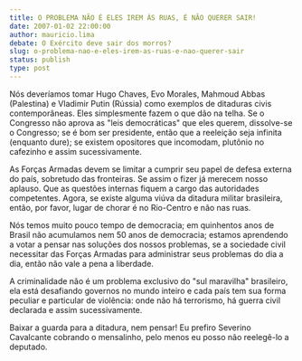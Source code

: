 ```yaml
---
title: O PROBLEMA NÃO É ELES IREM ÀS RUAS, É NÃO QUERER SAIR!
date: 2007-01-02 22:00:00
author: mauricio.lima
debate: O Exército deve sair dos morros?
slug: o-problema-nao-e-eles-irem-as-ruas-e-nao-querer-sair
status: publish 
type: post
---
```


Nós deveríamos tomar Hugo Chaves, Evo Morales, Mahmoud Abbas (Palestina) e Vladimir Putin (Rússia) como exemplos de ditaduras civis contemporâneas. Eles simplesmente fazem o que dão na telha. Se o Congresso não aprova as "leis democráticas" que eles querem, dissolve-se o Congresso; se é bom ser presidente, então que a reeleição seja infinita (enquanto dure); se existem opositores que incomodam, plutônio no cafezinho e assim sucessivamente.  

As Forças Armadas devem se limitar a cumprir seu papel de defesa externa do país, sobretudo das fronteiras. Se assim o fizer já merecem nosso aplauso. Que as questões internas fiquem a cargo das autoridades competentes. Agora, se existe alguma viúva da ditadura militar brasileira, então, por favor, lugar de chorar é no Rio-Centro e não nas ruas.  

Nós temos muito pouco tempo de democracia; em quinhentos anos de Brasil não acumulamos nem 50 anos de democracia; estamos aprendendo a votar a pensar nas soluções dos nossos problemas, se a sociedade civil necessitar das Forças Armadas para administrar seus problemas do dia a dia, então não vale a pena a liberdade.  

A criminalidade não é um problema exclusivo do "sul maravilha" brasileiro, ela está desafiando governos no mundo inteiro e cada país tem sua forma peculiar e particular de violência: onde não há terrorismo, há guerra civil declarada e assim sucessivamente.  

Baixar a guarda para a ditadura, nem pensar! Eu prefiro Severino Cavalcante cobrando o mensalinho, pelo menos eu posso não reelegê-lo a deputado.
